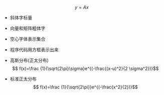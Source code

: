 $$y=Ax$$
* 斜体字标量
* 向量和矩阵粗体字
* 空心字体表示集合
* 程序代码用方框表示出来

* 高斯分布(正太分布)
  $$ f(x)=\frac {1}{\sqrt{2\pi}\sigma}e^{(-\frac{(x-u)^2}{2 \sigma^2})}$$
* 标准正太分布
  $$ f(x)=\frac {1}{\sqrt{2\pi}}e^{(-\frac{x^2}{2})}$$